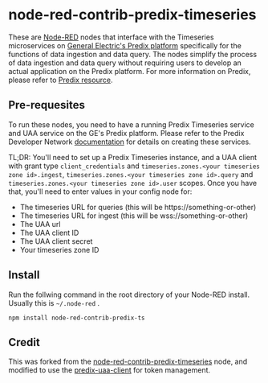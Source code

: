 # node-red-contrib-predix-timeseries

These are [Node-RED](http://nodered.org) nodes that interface with the Timeseries microservices on [General Electric's Predix platform](https://www.ge.com/digital/predix) specifically for the functions of data ingestion and data query. The nodes simplify the process of data ingestion and data query without requiring users to develop an actual application on the Predix platform. For more information on Predix, please refer to [Predix resource](https://www.predix.io/resources).

## Pre-requesites

To run these nodes, you need to have a running Predix Timeseries service and UAA service on the GE's Predix platform. Please refer to the Predix Developer Network [documentation](https://docs.predix.io/en-US/content/service/data_management/time_series/) for details on creating these services.

TL;DR: You'll need to set up a Predix Timeseries instance, and a UAA client with grant type `client_credentials` and `timeseries.zones.<your timeseries zone id>.ingest`, `timeseries.zones.<your timeseries zone id>.query` and `timeseries.zones.<your timeseries zone id>.user` scopes. Once you have that, you'll need to enter values in your config node for:

  * The timeseries URL for queries (this will be https://something-or-other)
  * The timeseries URL for ingest (this will be wss://something-or-other)
  * The UAA url
  * The UAA client ID
  * The UAA client secret
  * Your timeseries zone ID

## Install

Run the follwing command in the root directory of your Node-RED install.
Usually this is `~/.node-red` .

```
npm install node-red-contrib-predix-ts
```

## Credit

This was forked from the [node-red-contrib-predix-timeseries](https://flows.nodered.org/node/node-red-contrib-predix-timeseries) node, and modified to use the [predix-uaa-client](https://www.npmjs.com/package/predix-uaa-client) for token management.